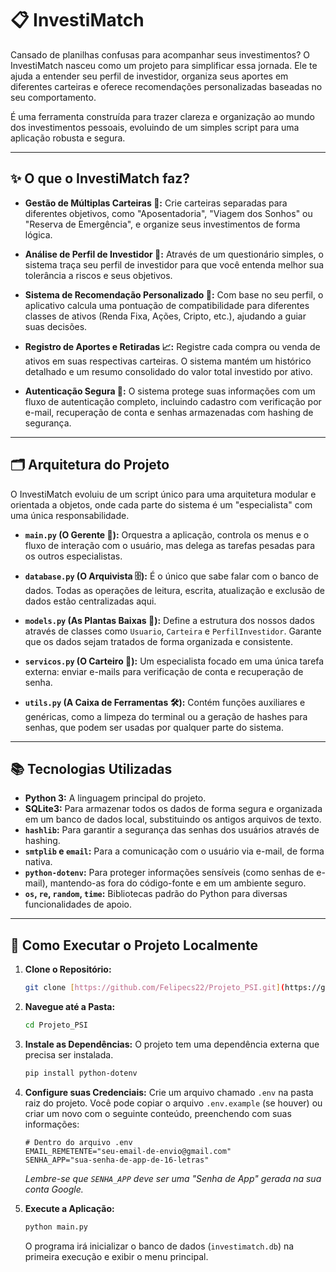 # 📋 InvestiMatch

Cansado de planilhas confusas para acompanhar seus investimentos? O InvestiMatch nasceu como um projeto para simplificar essa jornada. Ele te ajuda a entender seu perfil de investidor, organiza seus aportes em diferentes carteiras e oferece recomendações personalizadas baseadas no seu comportamento.

É uma ferramenta construída para trazer clareza e organização ao mundo dos investimentos pessoais, evoluindo de um simples script para uma aplicação robusta e segura.

---

## ✨ O que o InvestiMatch faz?

* **Gestão de Múltiplas Carteiras 📂:** Crie carteiras separadas para diferentes objetivos, como "Aposentadoria", "Viagem dos Sonhos" ou "Reserva de Emergência", e organize seus investimentos de forma lógica.

* **Análise de Perfil de Investidor 🧠:** Através de um questionário simples, o sistema traça seu perfil de investidor para que você entenda melhor sua tolerância a riscos e seus objetivos.

* **Sistema de Recomendação Personalizado 🎯:** Com base no seu perfil, o aplicativo calcula uma pontuação de compatibilidade para diferentes classes de ativos (Renda Fixa, Ações, Cripto, etc.), ajudando a guiar suas decisões.

* **Registro de Aportes e Retiradas 📈:** Registre cada compra ou venda de ativos em suas respectivas carteiras. O sistema mantém um histórico detalhado e um resumo consolidado do valor total investido por ativo.

* **Autenticação Segura 🔐:** O sistema protege suas informações com um fluxo de autenticação completo, incluindo cadastro com verificação por e-mail, recuperação de conta e senhas armazenadas com hashing de segurança.

---

## 🗂️ Arquitetura do Projeto

O InvestiMatch evoluiu de um script único para uma arquitetura modular e orientada a objetos, onde cada parte do sistema é um "especialista" com uma única responsabilidade.

* **`main.py` (O Gerente 👔):** Orquestra a aplicação, controla os menus e o fluxo de interação com o usuário, mas delega as tarefas pesadas para os outros especialistas.

* **`database.py` (O Arquivista 🗄️):** É o único que sabe falar com o banco de dados. Todas as operações de leitura, escrita, atualização e exclusão de dados estão centralizadas aqui.

* **`models.py` (As Plantas Baixas 📐):** Define a estrutura dos nossos dados através de classes como `Usuario`, `Carteira` e `PerfilInvestidor`. Garante que os dados sejam tratados de forma organizada e consistente.

* **`servicos.py` (O Carteiro 📧):** Um especialista focado em uma única tarefa externa: enviar e-mails para verificação de conta e recuperação de senha.

* **`utils.py` (A Caixa de Ferramentas 🛠️):** Contém funções auxiliares e genéricas, como a limpeza do terminal ou a geração de hashes para senhas, que podem ser usadas por qualquer parte do sistema.

---

## 📚 Tecnologias Utilizadas

* **Python 3:** A linguagem principal do projeto.
* **SQLite3:** Para armazenar todos os dados de forma segura e organizada em um banco de dados local, substituindo os antigos arquivos de texto.
* **`hashlib`:** Para garantir a segurança das senhas dos usuários através de hashing.
* **`smtplib` e `email`:** Para a comunicação com o usuário via e-mail, de forma nativa.
* **`python-dotenv`:** Para proteger informações sensíveis (como senhas de e-mail), mantendo-as fora do código-fonte e em um ambiente seguro.
* **`os`, `re`, `random`, `time`:** Bibliotecas padrão do Python para diversas funcionalidades de apoio.

---

## 🚀 Como Executar o Projeto Localmente

1.  **Clone o Repositório:**
    ```bash
    git clone [https://github.com/Felipecs22/Projeto_PSI.git](https://github.com/Felipecs22/Projeto_PSI.git)
    ```

2.  **Navegue até a Pasta:**
    ```bash
    cd Projeto_PSI
    ```

3.  **Instale as Dependências:**
    O projeto tem uma dependência externa que precisa ser instalada.
    ```bash
    pip install python-dotenv
    ```

4.  **Configure suas Credenciais:**
    Crie um arquivo chamado `.env` na pasta raiz do projeto. Você pode copiar o arquivo `.env.example` (se houver) ou criar um novo com o seguinte conteúdo, preenchendo com suas informações:
    ```
    # Dentro do arquivo .env
    EMAIL_REMETENTE="seu-email-de-envio@gmail.com"
    SENHA_APP="sua-senha-de-app-de-16-letras"
    ```
    *Lembre-se que `SENHA_APP` deve ser uma "Senha de App" gerada na sua conta Google.*

5.  **Execute a Aplicação:**
    ```bash
    python main.py
    ```
    O programa irá inicializar o banco de dados (`investimatch.db`) na primeira execução e exibir o menu principal.
